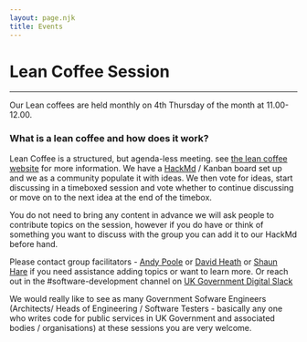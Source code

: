 ```yaml
---
layout: page.njk
title: Events
---
```


# Lean Coffee Session
---
Our Lean coffees are held monthly on 4th Thursday of the month at 11.00-12.00.

### What is a lean coffee and how does it work?

Lean Coffee is a structured, but agenda-less meeting. see [the lean coffee website](http://leancoffee.org/) for more information. We have a [HackMd](https://hackmd.io/) / Kanban board set up and we as a community populate it with ideas. We then vote for ideas, start discussing in a timeboxed session and vote whether to continue discussing or move on to the next idea at the end of the timebox.

You do not need to bring any content in advance we will ask people to contribute topics on the session, however if you do have or think of something you want to discuss with the group you can add it to our HackMd before hand.

 Please contact group facilitators - [Andy Poole](mailto:Andy.Poole@ukho.gov.uk) or [David Heath](mailto:david.heath@digital.cabinet-office.gov.uk) or [Shaun Hare](mailto:shaun.hare@dvsa.gov.uk) if you need assistance adding topics or want to learn more. Or reach out in the #software-development channel on [UK Government Digital Slack](ukgovernmentdigital.slack.com)

 We would really like to see as many Government Sofware Engineers (Architects/ Heads of Engineering / Software Testers - basically any one who writes code for public services in UK Government and associated bodies / organisations) at these sessions you are very welcome.

